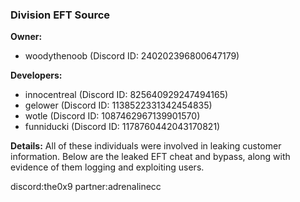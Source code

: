 ### Division EFT Source

**Owner:** 
- woodythenoob (Discord ID: 240202396800647179)

**Developers:** 
- innocentreal (Discord ID: 825640929247494165)
- gelower (Discord ID: 1138522331342454835)
- wotle (Discord ID: 1087462967139901570)
- funniducki (Discord ID: 1178760442043170821)

**Details:**
All of these individuals were involved in leaking customer information. Below are the leaked EFT cheat and bypass, along with evidence of them logging and exploiting users.

discord:the0x9
partner:adrenalinecc
